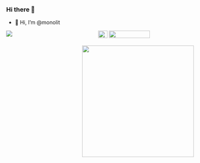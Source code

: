 ### Hi there 👋
- 👋 Hi, I’m @monolit
<img src="https://github-readme-stats-eight-theta.vercel.app/api/top-langs/?username=monolit&theme=dark&layout=compact" align="left">


<!---
monolit/monolit is a ✨ special ✨ repository because its `README.md` (this file) appears on your GitHub profile.
You can click the Preview link to take a look at your changes.
--->
<p align="left">
  &nbsp; &nbsp; &nbsp; &nbsp; &nbsp;&nbsp; &nbsp; &nbsp; &nbsp; &nbsp;&nbsp; &nbsp; &nbsp; &nbsp; &nbsp; &nbsp; &nbsp; &nbsp; &nbsp; &nbsp; &nbsp;&nbsp; &nbsp; &nbsp; &nbsp; &nbsp;&nbsp; &nbsp; &nbsp; &nbsp; &nbsp;
  <img alt="#474342" src="https://via.placeholder.com/15/FFFF00/000000?text=+" width="25" height="20" />
	<img src="https://komarev.com/ghpvc/?username=monolit&style=flat-square" width="110" height="20" ><br><br>
	<img align="right" width="300" src="https://github-readme-stats.vercel.app/api?username=monolit&show_icons=true">
	
</p>


<!--
**monolit/monolit** is a ✨ _special_ ✨ repository because its `README.md` (this file) appears on your GitHub profile.

Here are some ideas to get you started:

- 🔭 I’m currently working on ...
- 🌱 I’m currently learning ...
- 👯 I’m looking to collaborate on ...
- 🤔 I’m looking for help with ...
- 💬 Ask me about ...
- 📫 How to reach me: ...
- 😄 Pronouns: ...
- ⚡ Fun fact: ...
-->
